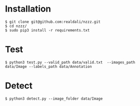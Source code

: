 # Installation

```
$ git clone git@github.com:realdali/nzzz.git
$ cd nzzz/
$ sudo pip3 install -r requirements.txt
```

# Test

```
$ python3 test.py --valid_path data/valid.txt  --images_path data/Image --labels_path data/Annotation
```

# Detect

```
$ python3 detect.py --image_folder data/Image
```

